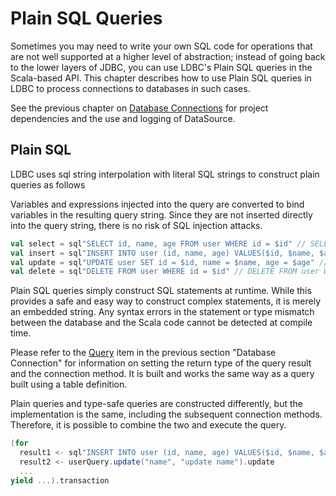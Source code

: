 # Plain SQL Queries

Sometimes you may need to write your own SQL code for operations that are not well supported at a higher level of abstraction; instead of going back to the lower layers of JDBC, you can use LDBC's Plain SQL queries in the Scala-based API.
This chapter describes how to use Plain SQL queries in LDBC to process connections to databases in such cases.

See the previous chapter on [Database Connections](/en/04-Database-Connection.html) for project dependencies and the use and logging of DataSource.

## Plain SQL

LDBC uses sql string interpolation with literal SQL strings to construct plain queries as follows

Variables and expressions injected into the query are converted to bind variables in the resulting query string. Since they are not inserted directly into the query string, there is no risk of SQL injection attacks.

```scala 3
val select = sql"SELECT id, name, age FROM user WHERE id = $id" // SELECT id, name, age FROM user WHERE id = ?
val insert = sql"INSERT INTO user (id, name, age) VALUES($id, $name, $age)" // INSERT INTO user (id, name, age) VALUES(?, ?, ?)
val update = sql"UPDATE user SET id = $id, name = $name, age = $age" // UPDATE user SET id = ?, name = ?, age = ?
val delete = sql"DELETE FROM user WHERE id = $id" // DELETE FROM user WHERE id = ?
```

Plain SQL queries simply construct SQL statements at runtime. While this provides a safe and easy way to construct complex statements, it is merely an embedded string. Any syntax errors in the statement or type mismatch between the database and the Scala code cannot be detected at compile time.

Please refer to the [Query](/en/04-Database-Connection.html#Query) item in the previous section "Database Connection" for information on setting the return type of the query result and the connection method.
It is built and works the same way as a query built using a table definition.

Plain queries and type-safe queries are constructed differently, but the implementation is the same, including the subsequent connection methods. Therefore, it is possible to combine the two and execute the query.

```scala 3
(for
  result1 <- sql"INSERT INTO user (id, name, age) VALUES($id, $name, $age)".update
  result2 <- userQuery.update("name", "update name").update
  ...
yield ...).transaction
```
